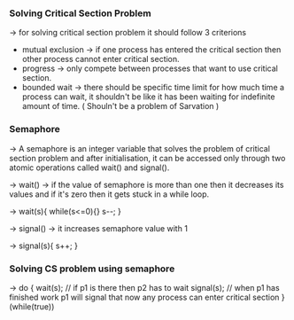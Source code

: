 <h3> Solving Critical Section Problem </h3>

-> for solving critical section problem it should follow 3 criterions
- mutual exclusion -> if one process has entered the critical section then other process cannot enter critical section.
- progress -> only compete between processes that want to use critical section.
- bounded wait -> there should be specific time limit for how much time a process can wait, it shouldn't be like it has been waiting for indefinite amount of time. ( Shouln't be a problem of Sarvation )

<h3> Semaphore </h3>

-> A semaphore is an integer variable that solves the problem of critical section problem and after initialisation, it can be accessed only through two atomic operations called wait() and signal().

-> wait() -> if the value of semaphore is more than one then it decreases its values and if it's zero then it gets stuck in a while loop.

->  wait(s){
        while(s<=0){}
        s--;
    }

-> signal() -> it increases semaphore value with 1

->  signal(s){
        s++;
    }

<h3> Solving CS problem using semaphore </h3>

-> do {
    wait(s);
    // if p1 is there then p2 has to wait
    signal(s);
    // when p1 has finished work p1 will signal that now any process can enter critical section
}(while(true))
